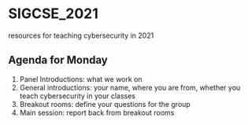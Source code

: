 # SIGCSE_2021
resources for teaching cybersecurity in 2021
## Agenda for Monday 
1. Panel Introductions: what we work on
2. General introductions: your name, where you are from, whether you teach cybersecurity in your classes
3. Breakout rooms: define your questions for the group
4. Main session: report back from breakout rooms
